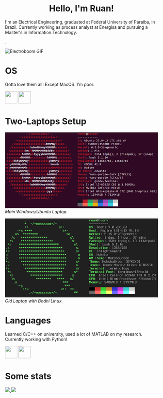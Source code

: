 <h1 align="center">
Hello, I'm Ruan!
</h1>

I'm an Electrical Engineering, graduated at Federal University of Paraíba, in Brazil. Currently working as process analyst at Energisa and pursuing a Master's in Information Technology.




.   

![Electroboom GIF](https://media.tenor.com/7UNJl2Lmyl4AAAAd/electroboom-circuit-breaker.gif)


# OS
Gotta love them all! Except MacOS. I'm poor.

<img loading="lazy" src="https://cdn.jsdelivr.net/gh/devicons/devicon/icons/windows8/windows8-original.svg" width="40" height="40"/> <img loading="lazy" src="https://cdn.jsdelivr.net/gh/devicons/devicon/icons/linux/linux-original.svg" width="40" height="40"/>

# Two-Laptops Setup
![Main Windows/Ubuntu Laptop](/ubuntu.png)  
*Main Windows/Ubuntu Laptop.*  


![Old Laptop with Bodhi Linux](/bodhi.png)  
*Old Laptop with Bodhi Linux.*

# Languages
Learned C/C++ on university, used a lot of MATLAB on my research. Currently working with Python!  

<img loading="lazy" src="https://cdn.jsdelivr.net/gh/devicons/devicon/icons/python/python-original.svg" width="40" height="40"/> <img loading="lazy" src="https://cdn.jsdelivr.net/gh/devicons/devicon/icons/matlab/matlab-original.svg" width="40" height="40"/>

# Some stats
<div>
<a href="https://github.com/ruanvirginio">
<img loading="lazy" height="180em" src="https://github-readme-stats.vercel.app/api/top-langs/?username=ruanvirginio&layout=compact&langs_count=7&theme=dracula"/>
<img loading="lazy" height="180em" src="https://github-readme-stats.vercel.app/api?username=ruanvirginio&show_icons=true&theme=dracula&include_all_commits=true&count_private=true"/>
</div>

